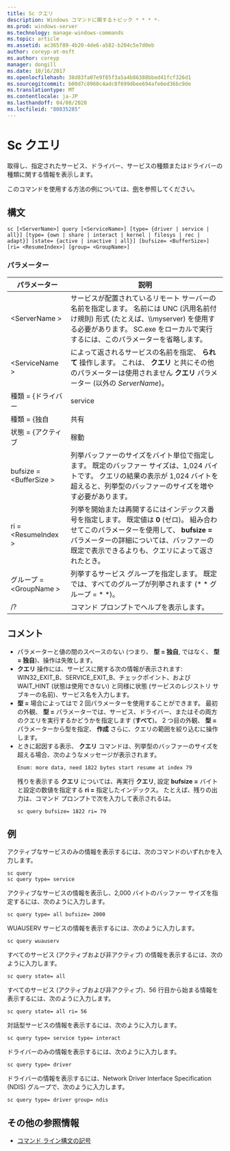 ```yaml
---
title: Sc クエリ
description: Windows コマンドに関するトピック * * * *-
ms.prod: windows-server
ms.technology: manage-windows-commands
ms.topic: article
ms.assetid: ac365f89-4b20-4de6-a582-b204c5e7d0eb
author: coreyp-at-msft
ms.author: coreyp
manager: dongill
ms.date: 10/16/2017
ms.openlocfilehash: 38d83fa07e9f85f3a5a4b86388bbed41fcf326d1
ms.sourcegitcommit: b00d7c8968c4adc8f699dbee694afe6ed36bc9de
ms.translationtype: MT
ms.contentlocale: ja-JP
ms.lasthandoff: 04/08/2020
ms.locfileid: "80835285"
---
```

# <a name="sc-query"></a>Sc クエリ



取得し、指定されたサービス、ドライバー、サービスの種類またはドライバーの種類に関する情報を表示します。

このコマンドを使用する方法の例については、[例](#BKMK_examples)を参照してください。

## <a name="syntax"></a>構文

```
sc [<ServerName>] query [<ServiceName>] [type= {driver | service | all}] [type= {own | share | interact | kernel | filesys | rec | adapt}] [state= {active | inactive | all}] [bufsize= <BufferSize>] [ri= <ResumeIndex>] [group= <GroupName>]
```

### <a name="parameters"></a>パラメーター

|       パラメーター        |                                                                                                                          説明                                                                                                                          |
|------------------------|---------------------------------------------------------------------------------------------------------------------------------------------------------------------------------------------------------------------------------------------------------------|
|     \<ServerName >      |                       サービスが配置されているリモート サーバーの名前を指定します。 名前には UNC (汎用名前付け規則) 形式 (たとえば、\\\\myserver) を使用する必要があります。 SC.exe をローカルで実行するには、このパラメーターを省略します。                        |
|     \<ServiceName >     |                                      によって返されるサービスの名前を指定、 **られて** 操作します。 これは、 **クエリ** と共にその他のパラメーターは使用されません **クエリ** パラメーター (以外の *ServerName*)。                                      |
|     種類 = {ドライバー      |                                                                                                                            service                                                                                                                            |
|       種類 = {独自       |                                                                                                                             共有                                                                                                                             |
|     状態 = {アクティブ     |                                                                                                                           稼動                                                                                                                            |
| bufsize = \<BufferSize > |                     列挙バッファーのサイズをバイト単位で指定します。 既定のバッファー サイズは、1,024 バイトです。 クエリの結果の表示が 1,024 バイトを超えると、列挙型のバッファーのサイズを増やす必要があります。                      |
|   ri = \<ResumeIndex >   | 列挙を開始または再開するにはインデックス番号を指定します。 既定値は **0** (ゼロ)。 組み合わせてこのパラメーターを使用して、 **bufsize =** パラメーターの詳細については、バッファーの既定で表示できるよりも、クエリによって返されたとき。 |
|  グループ = \<GroupName >   |                                                                             列挙するサービス グループを指定します。 既定では、すべてのグループが列挙されます (* * グループ = * *)。                                                                              |
|           /?           |                                                                                                             コマンド プロンプトでヘルプを表示します。                                                                                                              |

## <a name="remarks"></a>コメント

- パラメーターと値の間のスペースのない (つまり、 **型 = 独自**, ではなく、 **型 = 独自**)、操作は失敗します。
- **クエリ** 操作には、サービスに関する次の情報が表示されます: WIN32_EXIT_B、SERVICE_EXIT_B、チェックポイント、および WAIT_HINT (状態は使用できない) と同様に状態 (サービスのレジストリ サブキーの名前)、サービス名を入力します。
- **型 =** 場合によってはで 2 回パラメーターを使用することができます。 最初の外観、 **型 =** パラメーターでは、サービス、ドライバー、またはその両方のクエリを実行するかどうかを指定します (**すべて**)。 2 つ目の外観、 **型 =** パラメーターから型を指定、 **作成** さらに、クエリの範囲を絞り込むに操作します。
- ときに起因する表示、 **クエリ** コマンドは、列挙型のバッファーのサイズを超える場合、次のようなメッセージが表示されます。  
  ```
  Enum: more data, need 1822 bytes start resume at index 79
  ```  
  残りを表示する **クエリ** については、再実行 **クエリ**, 設定 **bufsize =** バイトと設定の数値を指定する **ri =** 指定したインデックス。 たとえば、残りの出力は、コマンド プロンプトで次を入力して表示されるは。  
  ```
  sc query bufsize= 1822 ri= 79
  ```

## <a name="examples"></a><a name=BKMK_examples></a>例

アクティブなサービスのみの情報を表示するには、次のコマンドのいずれかを入力します。
```
sc query
sc query type= service
```
アクティブなサービスの情報を表示し、2,000 バイトのバッファー サイズを指定するには、次のように入力します。
```
sc query type= all bufsize= 2000
```
WUAUSERV サービスの情報を表示するには、次のように入力します。
```
sc query wuauserv
```
すべてのサービス (アクティブおよび非アクティブ) の情報を表示するには、次のように入力します。
```
sc query state= all
```
すべてのサービス (アクティブおよび非アクティブ)、56 行目から始まる情報を表示するには、次のように入力します。
```
sc query state= all ri= 56
```
対話型サービスの情報を表示するには、次のように入力します。
```
sc query type= service type= interact
```
ドライバーのみの情報を表示するには、次のように入力します。
```
sc query type= driver
```
ドライバーの情報を表示するには、Network Driver Interface Specification (NDIS) グループで、次のように入力します。
```
sc query type= driver group= ndis
```

## <a name="additional-references"></a>その他の参照情報

- [コマンド ライン構文の記号](command-line-syntax-key.md)